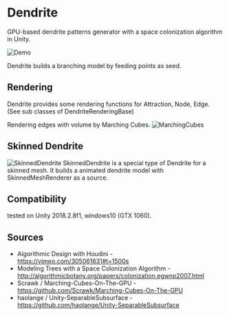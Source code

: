 Dendrite
=====================

GPU-based dendrite patterns generator with a space colonization algorithm in Unity.

![Demo](https://raw.githubusercontent.com/mattatz/Dendrite/master/Captures/DendriteSphere.gif)

Dendrite builds a branching model by feeding points as seed. 

## Rendering

Dendrite provides some rendering functions for Attraction, Node, Edge. (See sub classes of DendriteRenderingBase)

Rendering edges with volume by Marching Cubes.
![MarchingCubes](https://raw.githubusercontent.com/mattatz/Dendrite/master/Captures/DendriteSphereMarchingCubes.gif)

## Skinned Dendrite

![SkinnedDendrite](https://raw.githubusercontent.com/mattatz/Dendrite/master/Captures/DendriteSphere.gif)
SkinnedDendrite is a special type of Dendrite for a skinned mesh.
It builds a animated dendrite model with SkinnedMeshRenderer as a source.

## Compatibility

tested on Unity 2018.2.8f1, windows10 (GTX 1060).

## Sources

- Algorithmic Design with Houdini - https://vimeo.com/305061631#t=1500s 
- Modeling Trees with a Space Colonization Algorithm - http://algorithmicbotany.org/papers/colonization.egwnp2007.html
- Scrawk / Marching-Cubes-On-The-GPU - https://github.com/Scrawk/Marching-Cubes-On-The-GPU
- haolange / Unity-SeparableSubsurface - https://github.com/haolange/Unity-SeparableSubsurface
